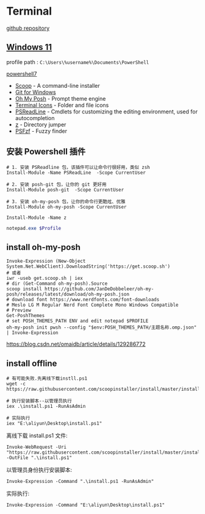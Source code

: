 # Terminal

[github repository](https://github.com/craftzdog/dotfiles-public)

## [Windows 11](https://zhuanlan.zhihu.com/p/137595941)

profile path : `C:\Users\%username%\Documents\PowerShell`

[powershell7](https://github.com/PowerShell/PowerShell/releases)

- [Scoop](https://scoop.sh/) - A command-line installer
- [Git for Windows](https://gitforwindows.org/)
- [Oh My Posh](https://ohmyposh.dev/) - Prompt theme engine
- [Terminal Icons](https://github.com/devblackops/Terminal-Icons) - Folder and file icons
- [PSReadLine](https://docs.microsoft.com/en-us/powershell/module/psreadline/) - Cmdlets for customizing the editing environment, used for autocompletion
- [z](https://www.powershellgallery.com/packages/z) - Directory jumper
- [PSFzf](https://github.com/kelleyma49/PSFzf) - Fuzzy finder

## 安装 Powershell 插件

```shell
# 1. 安装 PSReadline 包，该插件可以让命令行很好用，类似 zsh
Install-Module -Name PSReadLine  -Scope CurrentUser

# 2. 安装 posh-git 包，让你的 git 更好用
Install-Module posh-git  -Scope CurrentUser

# 3. 安装 oh-my-posh 包，让你的命令行更酷炫、优雅
Install-Module oh-my-posh -Scope CurrentUser

Install-Module -Name z
```

```powershell
notepad.exe $Profile
```

## install oh-my-posh

```shell
Invoke-Expression (New-Object System.Net.WebClient).DownloadString('https://get.scoop.sh')
# 或者
iwr -useb get.scoop.sh | iex
# dir (Get-Command oh-my-posh).Source
scoop install https://github.com/JanDeDobbeleer/oh-my-posh/releases/latest/download/oh-my-posh.json
# download font https://www.nerdfonts.com/font-downloads
# Meslo LG M Regular Nerd Font Complete Mono Windows Compatible
# Preview
Get-PoshThemes
# set POSH_THEMES_PATH ENV and edit notepad $PROFILE 
oh-my-posh init pwsh --config "$env:POSH_THEMES_PATH/主题名称.omp.json" | Invoke-Expression
```

https://blog.csdn.net/omaidb/article/details/129286772

## install offline

```shell
# 有可能失败.先离线下载instll.ps1
wget -c https://raw.githubusercontent.com/scoopinstaller/install/master/install.ps1

# 执行安装脚本--以管理员执行
iex .\install.ps1 -RunAsAdmin

# 实际执行
iex "E:\aliyun\Desktop\install.ps1"
```

离线下载 install.ps1 文件:

```shell
Invoke-WebRequest -Uri "https://raw.githubusercontent.com/scoopinstaller/install/master/install.ps1" -OutFile ".\install.ps1"
```

以管理员身份执行安装脚本:

```shell
Invoke-Expression -Command ".\install.ps1 -RunAsAdmin"
```

实际执行:

```shell
Invoke-Expression -Command "E:\aliyun\Desktop\install.ps1"
```
